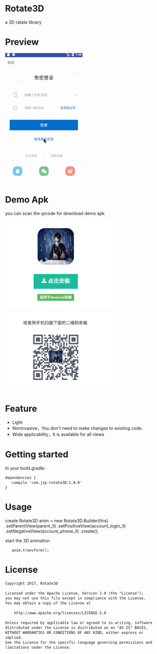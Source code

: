 # Rotate3D
a 3D ratate library 

# Preview

![img](image/image.gif)

# Demo Apk

you can scan the qrcode for download demo apk

![](image/qrcode.png)

# Feature
- Light
- Noninvasive，You don't need to make changes to existing code.
- Wide applicability，It is available for all views

# Getting started

In your build.gradle:

    dependencies {
       compile 'com.jzp:rotate3D:1.0.0'
    }
    

# Usage
  create Rotate3D 
       anim = new Rotate3D.Builder(this)
                .setParentView(parent_ll)
                .setPositiveView(account_login_ll)
                .setNegativeView(account_phone_ll)
                .create();
                                
  start the 3D animation 
   
       anim.transform();
        
 
 # License
 
    Copyright 2017, Rotate3D
 
    Licensed under the Apache License, Version 2.0 (the "License");
    you may not use this file except in compliance with the License.
    You may obtain a copy of the License at
 
        http://www.apache.org/licenses/LICENSE-2.0
 
    Unless required by applicable law or agreed to in writing, software
    distributed under the License is distributed on an "AS IS" BASIS,
    WITHOUT WARRANTIES OR CONDITIONS OF ANY KIND, either express or implied.
    See the License for the specific language governing permissions and
    limitations under the License.
